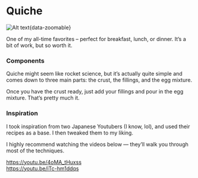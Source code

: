 # Quiche

![Alt text](../images/quiche_1.png){data-zoomable}

One of my all-time favorites – perfect for breakfast, lunch, or dinner. It’s a bit of work, but so worth it.

### Components

Quiche might seem like rocket science, but it’s actually quite simple and comes down to three main parts: the crust, the fillings, and the egg mixture.

Once you have the crust ready, just add your fillings and pour in the egg mixture. That’s pretty much it.

### Inspiration

I took inspiration from two Japanese Youtubers (I know, lol), and used their recipes as a base. I then tweaked them to my liking.

I highly recommend watching the videos below — they’ll walk you through most of the techniques.

https://youtu.be/4oMA_tHuxss  
https://youtu.be/iTc-hm1ddqs
